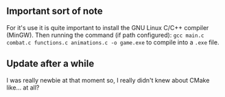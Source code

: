 ## Important sort of note

For it's use it is quite important to install the GNU Linux C/C++ compiler (MinGW). Then running the command (if path configured): `gcc main.c combat.c functions.c animations.c -o game.exe` to compile into a `.exe` file.

## Update after a while

I was really newbie at that moment so, I really didn't knew about CMake like... at all?
